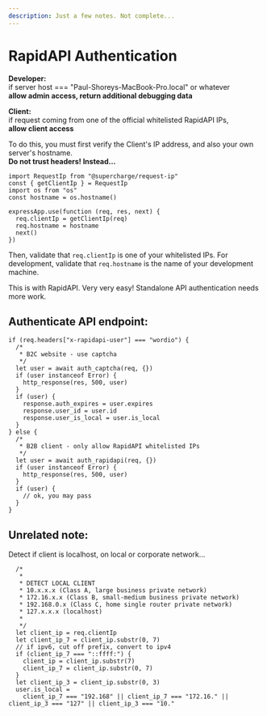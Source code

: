 ```yaml
---
description: Just a few notes. Not complete...
---
```


# RapidAPI Authentication

**Developer:**  
if server host === "Paul-Shoreys-MacBook-Pro.local" or whatever  
**allow admin access, return additional debugging data**

**Client:**  
if request coming from one of the official whitelisted RapidAPI IPs,  
**allow client access**

To do this, you must first verify the Client's IP address, and also your own server's hostname.   
**Do not trust headers! Instead...**

```text
import RequestIp from "@supercharge/request-ip"
const { getClientIp } = RequestIp
import os from "os"
const hostname = os.hostname()

expressApp.use(function (req, res, next) {
  req.clientIp = getClientIp(req)
  req.hostname = hostname
  next()
})
```

Then, validate that `req.clientIp` is one of your whitelisted IPs. For development, validate that `req.hostname` is the name of your development machine. 

This is with RapidAPI. Very very easy! Standalone API authentication needs more work.

## Authenticate API endpoint:

```text
if (req.headers["x-rapidapi-user"] === "wordio") {
  /*
   * B2C website - use captcha
   */
  let user = await auth_captcha(req, {})
  if (user instanceof Error) {
    http_response(res, 500, user)
  }
  if (user) {
    response.auth_expires = user.expires
    response.user_id = user.id
    response.user_is_local = user.is_local
  }
} else {
  /*
   * B2B client - only allow RapidAPI whitelisted IPs
   */
  let user = await auth_rapidapi(req, {})
  if (user instanceof Error) {
    http_response(res, 500, user)
  }
  if (user) {
    // ok, you may pass
  }
}
```

## Unrelated note:

Detect if client is localhost, on local or corporate network...

```text
  /*
   *
   * DETECT LOCAL CLIENT
   * 10.x.x.x (Class A, large business private network)
   * 172.16.x.x (Class B, small-medium business private network)
   * 192.168.0.x (Class C, home single router private network)
   * 127.x.x.x (localhost)
   *
   */
  let client_ip = req.clientIp
  let client_ip_7 = client_ip.substr(0, 7)
  // if ipv6, cut off prefix, convert to ipv4
  if (client_ip_7 === "::ffff:") {
    client_ip = client_ip.substr(7)
    client_ip_7 = client_ip.substr(0, 7)
  }
  let client_ip_3 = client_ip.substr(0, 3)
  user.is_local =
    client_ip_7 === "192.168" || client_ip_7 === "172.16." || client_ip_3 === "127" || client_ip_3 === "10."
```



